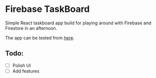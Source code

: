 # Firebase TaskBoard

Simple React taskboard app build for playing around with Firebase and Firestore in an afternoon.

The app can be tested from [here](http://fire-taskboard.web.app/).

## Todo:

- [ ] Polish UI
- [ ] Add features
